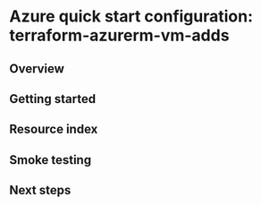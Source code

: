 # Azure quick start configuration: terraform-azurerm-vm-adds  

## Overview

## Getting started

## Resource index

## Smoke testing

## Next steps
